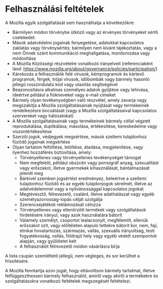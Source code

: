 # Felhasználási feltételek

A Mozilla egyik szolgáltatását sem használhatja a következőkre:

* Bármilyen módon törvénybe ütköző vagy az érvényes törvényeket sértő cselekedet.
* Mások adatvédelmi jogainak fenyegetése, adatokkal kapcsolatos zaklatás vagy törvénysértés; 
bármilyen nem kívánt tájékoztatás, vagy a nem Önnek szánt kommunikáció meghallgatása, monitorozása vagy módosítása
* A Mozilla Közösségi részvételre vonatkozó irányelveit (referenciaként lásd: 
<https://www.mozilla.org/about/governance/policies/participation/>)
* Károkozás a felhasználók felé vírusok, kémprogramok és kártevő programok, férgek, 
trójai vírusok, időbombák vagy bármely hasonló jellegű rosszindulatú kód vagy utasítás segítségével
*	Beazonosításra alkalmas személyes adatok gyűjtése vagy lehívása, ideértve például a fiókneveket vagy e-mail címeket
* Bármely olyan tevékenységben való részvétel, amely zavarja vagy megszakítja a 
Mozilla szolgáltatásainak nyújtását vagy termékeinek rendelkezésre bocsátását (vagy a Mozilla szolgáltatásaival kapcsolatos szervereket vagy hálózatokat)
* A Mozilla szolgáltatásainak vagy termékeinek bármely céllal végzett reprodukálása, 
duplikálása, másolása, értékesítése, kereskedelme vagy viszontértékesítése
* Szerzői jogok, védjegyek megsértése, mások szellemi tulajdonhoz fűződő jogainak 
megsértése
* Olyan tartalom feltöltése, letöltése, átadása, megjelenítése, vagy ilyenhez hozzáférés biztosítása, amely:
    * Törvényellenes vagy törvényellenes tevékenységet támogat
    * Nem megfelelő, például obszcén vagy pornográf anyag, szexualitást vagy erőszakot, illetve gyermekek kihasználását, bántalmazását jeleníti meg
    * Bárkivel szemben jogsértést eredményez, beleértve a szellemi tulajdonhoz fűződő és az egyéb tulajdonjogok sérelmét, illetve az adatvédelemmel vagy a nyilvánossággal kapcsolatos jogokat
    * Megtévesztő, félrevezető, csalárd, illetve adathalászat vagy egyéb személyazonosság-lopás célját szolgálja
    * Szerencsejátékok reklámozását célozza
    * Törvényellenes vagy ellenőrzött termékek vagy szolgáltatások hirdetésére irányul, vagy azok használatára bátorít
    * Valamely személyt, csoportot lealacsonyít, megfélemlít, ellenük erőszakot szít, vagy előítéleten alapuló tettekre bátorít kor, nem, faji, etnikai hovatartozás, származás, vallás, szexuális irányultság, testi fogyatékosság, vallás, földrajzi hely vagy egyéb védett szempontok alapján, vagy gyűlöletet kelt
    * A felhasználót félrevezető módon vásárlásra bírja

A lista csupán szemléltető jellegű, nem végleges, és sor kerülhet a frissítésére.

A Mozilla fenntartja azon jogát, hogy eltávolítson bármely tartalmat, illetve felfüggeszthessen bármely felhasználót, amiről vagy akiről a termékekre és szolgáltatásokra vonatkozó feltételek megszegését feltételezi. 
